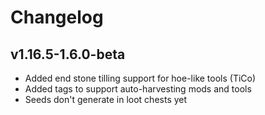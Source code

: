 # Changelog

## v1.16.5-1.6.0-beta

- Added end stone tilling support for hoe-like tools (TiCo)
- Added tags to support auto-harvesting mods and tools
- Seeds don't generate in loot chests yet
